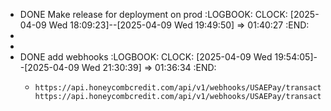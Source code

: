 - DONE Make release for deployment on prod
  :LOGBOOK:
  CLOCK: [2025-04-09 Wed 18:09:23]--[2025-04-09 Wed 19:49:50] =>  01:40:27
  :END:
-
-
- DONE add webhooks
  :LOGBOOK:
  CLOCK: [2025-04-09 Wed 19:54:05]--[2025-04-09 Wed 21:30:39] =>  01:36:34
  :END:
	- ```apl
	  https://api.honeycombcredit.com/api/v1/webhooks/USAEPay/transactionSaleSuccess
	  https://api.honeycombcredit.com/api/v1/webhooks/USAEPay/transactionSaleFailure
	  ```